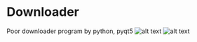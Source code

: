 # Downloader
Poor downloader program by python, pyqt5
![alt text](https://i.ibb.co/94QfqWk/first.png)
![alt text](https://i.ibb.co/GsgJLfd/2020-12-01-3.png)